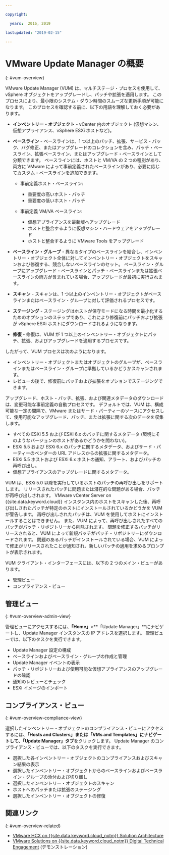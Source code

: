 ```yaml
---

copyright:

  years:  2016, 2019

lastupdated: "2019-02-15"

---
```


# VMware Update Manager の概要
{: #vum-overview}

VMware Update Manager (VUM) は、マルチステージ・プロセスを使用して、vSphere オブジェクトをアップグレードし、パッチや拡張を適用します。 このプロセスにより、最小限のシステム・ダウン時間のスムーズな更新手順が可能になります。 このプロセスを確認する前に、以下の用語を理解しておく必要があります。
* **インベントリー・オブジェクト** - vCenter 内のオブジェクト (仮想マシン、仮想アプライアンス、vSphere ESXi ホストなど)。
* **ベースライン** - ベースラインは、1 つ以上のパッチ、拡張、サービス・パック、バグ修正、またはアップグレードのコレクションを含み、パッチ・ベースライン、拡張ベースライン、またはアップグレード・ベースラインとして分類できます。 ベースラインには、ホストと VM/VA の 2 つの種別があり、両方に VMware によって事前定義されたベースラインがあり、必要に応じてカスタム・ベースラインを追加できます。
  - 事前定義ホスト・ベースライン:
    - 重要度の高いホスト・パッチ
    - 重要度の低いホスト・パッチ

  - 事前定義 VM/VA ベースライン:
    - 仮想アプライアンスを最新版へアップグレード
    - ホストと整合するように仮想マシン・ハードウェアをアップグレード
    - ホストと整合するように VMware Tools をアップグレード

* **ベースライン・グループ** - 異なるタイプのベースラインを結合し、インベントリー・オブジェクト全体に対してインベントリー・オブジェクトをスキャンおよび修復する、競合しないベースラインのセット。 ベースライン・グループにアップグレード・ベースラインとパッチ・ベースラインまたは拡張ベースラインの両方が含まれている場合、アップグレードが最初に実行されます。
* **スキャン** - スキャンは、1 つ以上のインベントリー・オブジェクトがベースラインまたはベースライン・グループに対して評価されるプロセスです。
* **ステージング** - ステージングはホストが保守モードになる時間を最小化するためのオプションのステップであり、これにより修復前にパッチおよび拡張が vSphere ESXi ホストにダウンロードされるようになります。
* **修復** - 修復は、VUM が 1 つ以上のインベントリー・オブジェクトにパッチ、拡張、およびアップグレードを適用するプロセスです。

したがって、VUM プロセスは次のようになります。
* インベントリー・オブジェクトまたはオブジェクトのグループが、ベースラインまたはベースライン・グループに準拠しているかどうかスキャンされます。
* レビューの後で、修復前にパッチおよび拡張をオプションでステージングできます。

アップグレード、ホスト・パッチ、拡張、および関連メタデータのダウンロードは、変更可能な事前定義の自動プロセスです。 デフォルトでは、VUM は、構成可能な一定の間隔で、VMware またはサード・パーティーのソースにアクセスして、使用可能なアップグレード、パッチ、または拡張に関する次のデータを収集します。

* すべての ESXi 5.5 および ESXi 6.x のパッチに関するメタデータ (環境にそのようなバージョンのホストがあるかどうかを問わない)。
* ESXi 5.5 および ESXi 6.x のパッチに関するメタデータ、およびサード・パーティーのベンダーの URL アドレスからの拡張に関するメタデータ。
* ESXi 5.5 ホストおよび ESXi 6.x ホストの通知、アラート、およびパッチの再呼び出し。
* 仮想アプライアンスのアップグレードに関するメタデータ。

VUM は、ESXi 5.0 以降を実行しているホストのパッチの再呼び出しをサポートします。 リリースされたパッチに問題または潜在的な問題がある場合、パッチが再呼び出しされます。 VMware vCenter Server on {{site.data.keyword.cloud}} インスタンス内のホストをスキャンした後、再呼び出しされたパッチが特定のホストにインストールされているかどうかを VUM が警告します。 再呼び出しされたパッチは、VUM を使用してホストにインストールすることはできません。 また、VUM によって、再呼び出しされたすべてのパッチがパッチ・リポジトリーから削除されます。 問題を修正するパッチがリリースされると、VUM によって新規パッチがパッチ・リポジトリーにダウンロードされます。 問題のあるパッチがインストールされている場合、VUM によって修正がリリースされたことが通知され、新しいパッチの適用を求めるプロンプトが表示されます。

VUM クライアント・インターフェースには、以下の 2 つのメイン・ビューがあります。
*	管理ビュー
*	コンプライアンス・ビュー

##	管理ビュー
{: #vum-overview-admin-view}

管理ビューにアクセスするには、**「Home」**>**「Update Manager」**にナビゲートし、Update Manager インスタンスの IP アドレスを選択します。 管理ビューでは、以下のタスクを実行できます。
*	Update Manager 設定の構成
*	ベースラインおよびベースライン・グループの作成と管理
*	Update Manager イベントの表示
*	パッチ・リポジトリーおよび使用可能な仮想アプライアンスのアップグレードの確認
*	通知のレビューとチェック
*	ESXi イメージのインポート

##	コンプライアンス・ビュー
{: #vum-overview-compliance-view}

選択したインベントリー・オブジェクトのコンプライアンス・ビューにアクセスするには、**「Hosts and Clusters」**または**「VMs and Templates」**にナビゲートして、**「Update Manager」タブ**をクリックします。 Update Manager のコンプライアンス・ビューでは、以下のタスクを実行できます。
*	選択した各インベントリー・オブジェクトのコンプライアンスおよびスキャン結果の表示
*	選択したインベントリー・オブジェクトからのベースラインおよびベースライン・グループの添付および切り離し
*	選択したインベントリー・オブジェクトのスキャン
*	ホストへのパッチまたは拡張のステージング
*	選択したインベントリー・オブジェクトの修復

## 関連リンク
{: #vum-overview-related}

* [VMware HCX on {{site.data.keyword.cloud_notm}} Solution Architecture](https://www.ibm.com/cloud/garage/files/HCX_Architecture_Design.pdf)
* [VMware Solutions on {{site.data.keyword.cloud_notm}} Digital Technical Engagement](https://ibm-dte.mybluemix.net/ibm-vmware) (デモンストレーション)
